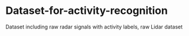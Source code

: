 # Dataset-for-activity-recognition
Dataset including raw radar signals with activity labels, raw Lidar dataset
